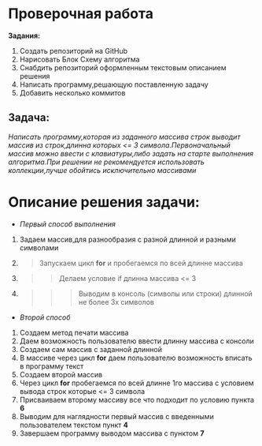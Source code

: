 # Проверочная работа

**Задания:**

1. Создать репозиторий на GitHub
2. Нарисовать Блок Схему алгоритма
3. Снабдить репозиторий оформленным текстовым описанием решения
4. Написать программу,решающую поставленную задачу
5. Добавить несколько коммитов

## Задача:

*Написать программу,которая из заданного массива строк выводит массив из строк,длинна которых <= 3 символа.Первоначальный массив можно ввести с клавиатуры,либо задать на старте выполнения алгоритма.При решении не рекомендуется использовать коллекции,лучше обойтись исключительно массивами*

# Описание решения задачи:

* *Первый способ выполнения*

1. Задаем массив,для разнообразия с разной длинной и разными символами
2. > Запускаем цикл **for** и пробегаемся по всей длинне массива
3. >> Делаем условие if длинна массива <= 3
4. >>> Выводим в консоль (символы или строки) длинной не более 3х символов

* *Второй способ*

1. Создаем метод печати массива
2. Даем возможность пользователю ввести длинну массива с консоли
3. Создаем сам массив с заданной длинной
4. В массиве через цикл **for** даем пользователю возможность вписать в программу текст
5. Создаем второй массив
6. Через цикл **for** пробегаемся по всей длинне 1го массива с условием вывода строк которые <= 3 символа
7. Присваиваем второму массиву все что подходит по условию пункта **6**
8. Выводим для наглядности первый массив с введенными пользователем текстом пункт **4**
9. Завершаем программу выводом массива с пунктом **7**
